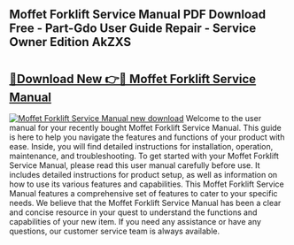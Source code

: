 ## Moffet Forklift Service Manual PDF Download Free - Part-Gdo User Guide Repair - Service Owner Edition AkZXS

# <h2><a href="http://bc82819.oget.top/?id=Moffet+Forklift+Service+Manual">🔗Download New 👉🔴 Moffet Forklift Service Manual</a></h2>

[![Moffet Forklift Service Manual new download](https://i.imgur.com/5g1atiW.png)](http://bc82819.oget.top/?id=Moffet+Forklift+Service+Manual)
Welcome to the user manual for your recently bought Moffet Forklift Service Manual. This guide is here to help you navigate the features and functions of your product with ease. Inside, you will find detailed instructions for installation, operation, maintenance, and troubleshooting. To get started with your Moffet Forklift Service Manual, please read this user manual carefully before use. It includes detailed instructions for product setup, as well as information on how to use its various features and capabilities. This Moffet Forklift Service Manual features a comprehensive set of features to cater to your specific needs. We believe that the Moffet Forklift Service Manual has been a clear and concise resource in your quest to understand the functions and capabilities of your new item. If you need any assistance or have any questions, our customer service team is always available.
